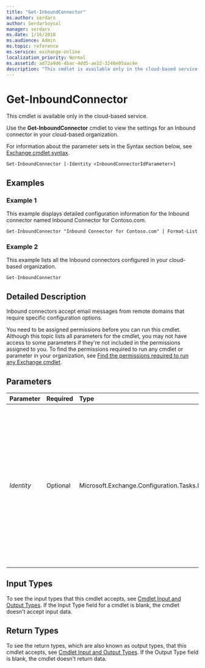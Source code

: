 ```yaml
---
title: "Get-InboundConnector"
ms.author: serdars
author: SerdarSoysal
manager: serdars
ms.date: 1/16/2018
ms.audience: Admin
ms.topic: reference
ms.service: exchange-online
localization_priority: Normal
ms.assetid: ad72a9d6-4bac-4dd5-ae22-3246e05aac4e
description: "This cmdlet is available only in the cloud-based service."
---
```


# Get-InboundConnector

This cmdlet is available only in the cloud-based service. 
  
Use the **Get-InboundConnector** cmdlet to view the settings for an Inbound connector in your cloud-based organization.
  
For information about the parameter sets in the Syntax section below, see [Exchange cmdlet syntax](https://technet.microsoft.com/library/bb123552.aspx). 
  
```
Get-InboundConnector [-Identity <InboundConnectorIdParameter>]

```

## Examples
<a name="Examples"> </a>

### Example 1

This example displays detailed configuration information for the Inbound connector named Inbound Connector for Contoso.com.
  
```
Get-InboundConnector "Inbound Connector for Contoso.com" | Format-List
```

### Example 2

This example lists all the Inbound connectors configured in your cloud-based organization.
  
```
Get-InboundConnector
```

## Detailed Description
<a name="DetailedDescription"> </a>

Inbound connectors accept email messages from remote domains that require specific configuration options.
  
You need to be assigned permissions before you can run this cmdlet. Although this topic lists all parameters for the cmdlet, you may not have access to some parameters if they're not included in the permissions assigned to you. To find the permissions required to run any cmdlet or parameter in your organization, see [Find the permissions required to run any Exchange cmdlet](https://technet.microsoft.com/library/mt432940.aspx).
  
## Parameters
<a name="DetailedDescription"> </a>

|**Parameter**|**Required**|**Type**|**Description**|
|:-----|:-----|:-----|:-----|
| _Identity_ <br/> |Optional  <br/> |Microsoft.Exchange.Configuration.Tasks.InboundConnectorIdParameter  <br/> |The  _Identity_ parameter specifies the name, or GUID of the Inbound connector. If the _Identity_ name contains spaces, enclose the name in quotation marks ("). You can omit the _Identity_ parameter label. <br/> |
   
## Input Types
<a name="InputTypes"> </a>

To see the input types that this cmdlet accepts, see [Cmdlet Input and Output Types](http://go.microsoft.com/fwlink/p/?linkId=616387). If the Input Type field for a cmdlet is blank, the cmdlet doesn't accept input data. 
  
## Return Types
<a name="ReturnTypes"> </a>

To see the return types, which are also known as output types, that this cmdlet accepts, see [Cmdlet Input and Output Types](http://go.microsoft.com/fwlink/p/?linkId=616387). If the Output Type field is blank, the cmdlet doesn't return data. 
  

